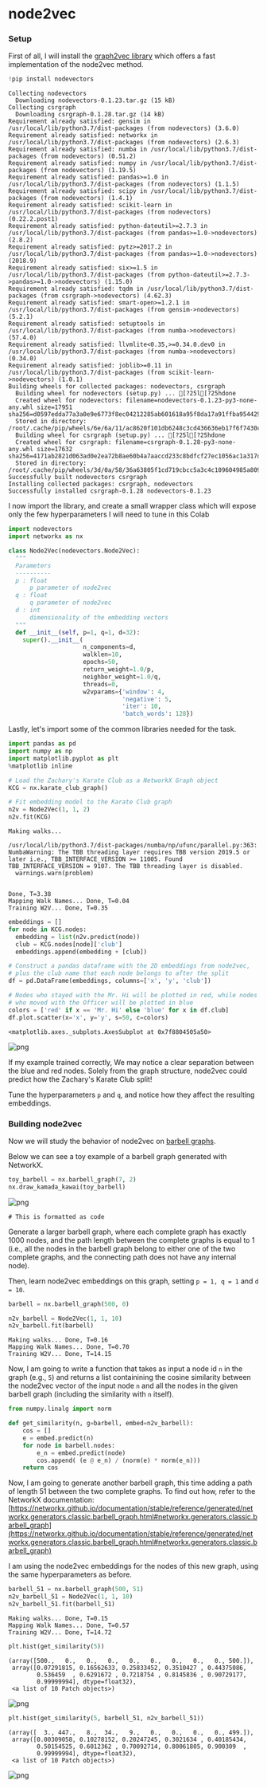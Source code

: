 # node2vec

### Setup

First of all, I will install the [graph2vec library](https://github.com/VHRanger/graph2vec) which offers a fast implementation of the node2vec method.


```python
!pip install nodevectors
```

    Collecting nodevectors
      Downloading nodevectors-0.1.23.tar.gz (15 kB)
    Collecting csrgraph
      Downloading csrgraph-0.1.28.tar.gz (14 kB)
    Requirement already satisfied: gensim in /usr/local/lib/python3.7/dist-packages (from nodevectors) (3.6.0)
    Requirement already satisfied: networkx in /usr/local/lib/python3.7/dist-packages (from nodevectors) (2.6.3)
    Requirement already satisfied: numba in /usr/local/lib/python3.7/dist-packages (from nodevectors) (0.51.2)
    Requirement already satisfied: numpy in /usr/local/lib/python3.7/dist-packages (from nodevectors) (1.19.5)
    Requirement already satisfied: pandas>=1.0 in /usr/local/lib/python3.7/dist-packages (from nodevectors) (1.1.5)
    Requirement already satisfied: scipy in /usr/local/lib/python3.7/dist-packages (from nodevectors) (1.4.1)
    Requirement already satisfied: scikit-learn in /usr/local/lib/python3.7/dist-packages (from nodevectors) (0.22.2.post1)
    Requirement already satisfied: python-dateutil>=2.7.3 in /usr/local/lib/python3.7/dist-packages (from pandas>=1.0->nodevectors) (2.8.2)
    Requirement already satisfied: pytz>=2017.2 in /usr/local/lib/python3.7/dist-packages (from pandas>=1.0->nodevectors) (2018.9)
    Requirement already satisfied: six>=1.5 in /usr/local/lib/python3.7/dist-packages (from python-dateutil>=2.7.3->pandas>=1.0->nodevectors) (1.15.0)
    Requirement already satisfied: tqdm in /usr/local/lib/python3.7/dist-packages (from csrgraph->nodevectors) (4.62.3)
    Requirement already satisfied: smart-open>=1.2.1 in /usr/local/lib/python3.7/dist-packages (from gensim->nodevectors) (5.2.1)
    Requirement already satisfied: setuptools in /usr/local/lib/python3.7/dist-packages (from numba->nodevectors) (57.4.0)
    Requirement already satisfied: llvmlite<0.35,>=0.34.0.dev0 in /usr/local/lib/python3.7/dist-packages (from numba->nodevectors) (0.34.0)
    Requirement already satisfied: joblib>=0.11 in /usr/local/lib/python3.7/dist-packages (from scikit-learn->nodevectors) (1.0.1)
    Building wheels for collected packages: nodevectors, csrgraph
      Building wheel for nodevectors (setup.py) ... [?25l[?25hdone
      Created wheel for nodevectors: filename=nodevectors-0.1.23-py3-none-any.whl size=17951 sha256=d0597edda77a3a0e9e6773f8ec04212285ab601618a95f8da17a91ffba954429
      Stored in directory: /root/.cache/pip/wheels/6e/6a/11/ac8620f101db6248c3cd436636eb17f6f7430cd1ac3a3068dc
      Building wheel for csrgraph (setup.py) ... [?25l[?25hdone
      Created wheel for csrgraph: filename=csrgraph-0.1.28-py3-none-any.whl size=17632 sha256=4171ab2821d063ad0e2ea72b8ae60b4a7aaccd233c8bdfcf27ec1056ac1a317d
      Stored in directory: /root/.cache/pip/wheels/3d/0a/58/36a63805f1cd719cbcc5a3c4c109604985a809e7d81bac1649
    Successfully built nodevectors csrgraph
    Installing collected packages: csrgraph, nodevectors
    Successfully installed csrgraph-0.1.28 nodevectors-0.1.23


I now import the library, and create a small wrapper class which will expose only the few hyperparameters I will need to tune in this Colab


```python
import nodevectors
import networkx as nx

class Node2Vec(nodevectors.Node2Vec):
  """
  Parameters
  ----------
  p : float
      p parameter of node2vec
  q : float
      q parameter of node2vec
  d : int
      dimensionality of the embedding vectors
  """
  def __init__(self, p=1, q=1, d=32):
    super().__init__(
                     n_components=d,
                     walklen=10,
                     epochs=50,
                     return_weight=1.0/p,
                     neighbor_weight=1.0/q,
                     threads=0,
                     w2vparams={'window': 4,
                                'negative': 5, 
                                'iter': 10,
                                'batch_words': 128})
```

Lastly, let's import some of the common libraries needed for the task.


```python
import pandas as pd
import numpy as np
import matplotlib.pyplot as plt
%matplotlib inline
```


```python
# Load the Zachary's Karate Club as a NetworkX Graph object
KCG = nx.karate_club_graph()

# Fit embedding model to the Karate Club graph
n2v = Node2Vec(1, 1, 2)
n2v.fit(KCG)
```

    Making walks... 

    /usr/local/lib/python3.7/dist-packages/numba/np/ufunc/parallel.py:363: NumbaWarning: The TBB threading layer requires TBB version 2019.5 or later i.e., TBB_INTERFACE_VERSION >= 11005. Found TBB_INTERFACE_VERSION = 9107. The TBB threading layer is disabled.
      warnings.warn(problem)


    Done, T=3.38
    Mapping Walk Names... Done, T=0.04
    Training W2V... Done, T=0.35



```python
embeddings = []
for node in KCG.nodes:
  embedding = list(n2v.predict(node))
  club = KCG.nodes[node]['club']
  embeddings.append(embedding + [club])

# Construct a pandas dataframe with the 2D embeddings from node2vec,
# plus the club name that each node belongs to after the split
df = pd.DataFrame(embeddings, columns=['x', 'y', 'club'])
```


```python
# Nodes who stayed with the Mr. Hi will be plotted in red, while nodes
# who moved with the Officer will be plotted in blue
colors = ['red' if x == 'Mr. Hi' else 'blue' for x in df.club]
df.plot.scatter(x='x', y='y', s=50, c=colors)
```




    <matplotlib.axes._subplots.AxesSubplot at 0x7f8804505a50>




    
![png](output_10_1.png)
    


If my example trained correctly, We may notice a clear separation between the blue and red nodes.  Solely from the graph structure, node2vec could predict how the Zachary's Karate Club split!

Tune the hyperparameters ```p``` and ```q```, and notice how they affect the resulting embeddings.

### Building node2vec

Now we will study the behavior of node2vec on [barbell graphs](https://en.wikipedia.org/wiki/Barbell_graph).

Below we can see a toy example of a barbell graph generated with NetworkX.


```python
toy_barbell = nx.barbell_graph(7, 2)
nx.draw_kamada_kawai(toy_barbell)
```


    
![png](output_14_0.png)
    




```
# This is formatted as code
```

Generate a larger barbell graph, where each complete graph has exactly 1000 nodes, and the path length between the complete graphs is equal to 1 (i.e., all the nodes in the barbell graph belong to either one of the two complete graphs, and the connecting path does not have any internal node).

Then, learn node2vec embeddings on this graph, setting ```p = 1, q = 1``` and ```d = 10```.


```python
barbell = nx.barbell_graph(500, 0)
```


```python
n2v_barbell = Node2Vec(1, 1, 10)
n2v_barbell.fit(barbell)
```

    Making walks... Done, T=0.16
    Mapping Walk Names... Done, T=0.70
    Training W2V... Done, T=14.15


Now, I am going to write a function that takes as input a node id ```n``` in the graph (e.g., ```5```) and returns a list containining the cosine similarity between the node2vec vector of the input node ```n``` and all the nodes in the given barbell graph (including the similarity with ```n``` itself).


```python
from numpy.linalg import norm

def get_similarity(n, g=barbell, embed=n2v_barbell):
    cos = []
    e = embed.predict(n)
    for node in barbell.nodes:
        e_n = embed.predict(node)
        cos.append( (e @ e_n) / (norm(e) * norm(e_n)))
    return cos
```

Now, I am going to generate another barbell graph, this time adding a path of length 51 between the two complete graphs. To find out how, refer to the NetworkX documentation: [https://networkx.github.io/documentation/stable/reference/generated/networkx.generators.classic.barbell_graph.html#networkx.generators.classic.barbell_graph](https://networkx.github.io/documentation/stable/reference/generated/networkx.generators.classic.barbell_graph.html#networkx.generators.classic.barbell_graph)

I am using the node2vec embeddings for the nodes of this new graph, using the same hyperparameters as before.


```python
barbell_51 = nx.barbell_graph(500, 51)
n2v_barbell_51 = Node2Vec(1, 1, 10)
n2v_barbell_51.fit(barbell_51)
```

    Making walks... Done, T=0.15
    Mapping Walk Names... Done, T=0.57
    Training W2V... Done, T=14.72



```python
plt.hist(get_similarity(5))
```




    (array([500.,   0.,   0.,   0.,   0.,   0.,   0.,   0.,   0., 500.]),
     array([0.07291815, 0.16562633, 0.25833452, 0.3510427 , 0.44375086,
            0.536459  , 0.6291672 , 0.7218754 , 0.8145836 , 0.90729177,
            0.99999994], dtype=float32),
     <a list of 10 Patch objects>)




    
![png](output_22_1.png)
    



```python
plt.hist(get_similarity(5, barbell_51, n2v_barbell_51))
```




    (array([  3., 447.,   8.,  34.,   9.,   0.,   0.,   0.,   0., 499.]),
     array([0.00309058, 0.10278152, 0.20247245, 0.3021634 , 0.40185434,
            0.50154525, 0.6012362 , 0.70092714, 0.80061805, 0.900309  ,
            0.99999994], dtype=float32),
     <a list of 10 Patch objects>)




    
![png](output_23_1.png)
    

